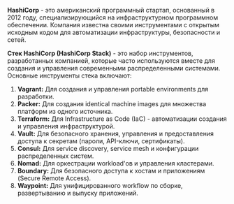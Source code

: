 **HashiCorp** - это американский программный стартап, основанный в 2012 году, специализирующийся на инфраструктурном программном обеспечении. Компания известна своими инструментами с открытым исходным кодом для автоматизации инфраструктуры, безопасности и сетей.

**Стек HashiCorp (HashiCorp Stack)** - это набор инструментов, разработанных компанией, которые часто используются вместе для создания и управления современными распределенными системами. Основные инструменты стека включают:

1.  **Vagrant:** Для создания и управления portable environments для разработки.
2.  **Packer:** Для создания identical machine images для множества платформ из одного источника.
3.  **Terraform:** Для Infrastructure as Code (IaC) - автоматизации создания и управления инфраструктурой.
4.  **Vault:** Для безопасного хранения, управления и предоставления доступа к секретам (пароли, API-ключи, сертификаты).
5.  **Consul:** Для service discovery, service mesh и конфигурации распределенных систем.
6.  **Nomad:** Для оркестрации workload'ов и управления кластерами.
7.  **Boundary:** Для безопасного доступа к хостам и приложениям (Secure Remote Access).
8.  **Waypoint:** Для унифицированного workflow по сборке, развертыванию и выпуску приложений.
